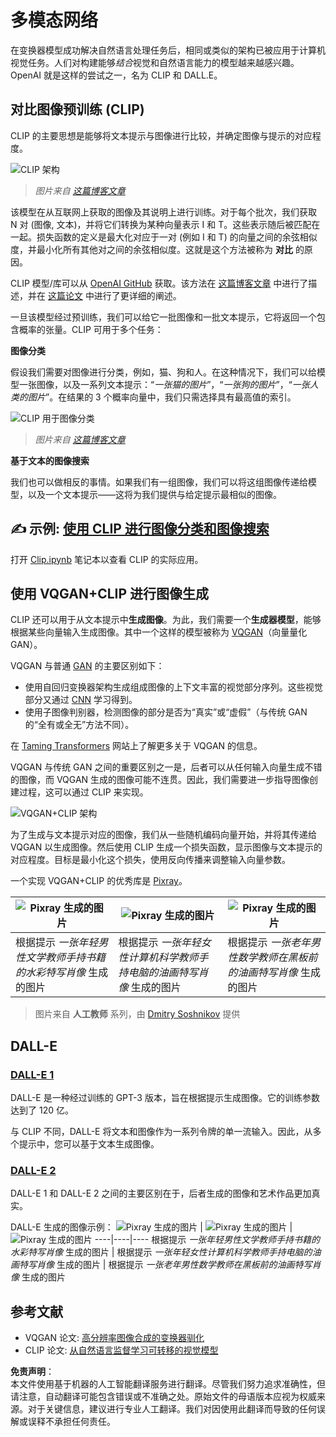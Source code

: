 # 多模态网络

在变换器模型成功解决自然语言处理任务后，相同或类似的架构已被应用于计算机视觉任务。人们对构建能够*结合*视觉和自然语言能力的模型越来越感兴趣。OpenAI 就是这样的尝试之一，名为 CLIP 和 DALL.E。

## 对比图像预训练 (CLIP)

CLIP 的主要思想是能够将文本提示与图像进行比较，并确定图像与提示的对应程度。

![CLIP 架构](../../../../translated_images/clip-arch.b3dbf20b4e8ed8be1c38e2bc6100fd3cc257c33cda4692b301be91f791b13ea7.zh.png)

> *图片来自 [这篇博客文章](https://openai.com/blog/clip/)*

该模型在从互联网上获取的图像及其说明上进行训练。对于每个批次，我们获取 N 对 (图像, 文本)，并将它们转换为某种向量表示 I 和 T。这些表示随后被匹配在一起。损失函数的定义是最大化对应于一对 (例如 I 和 T) 的向量之间的余弦相似度，并最小化所有其他对之间的余弦相似度。这就是这个方法被称为 **对比** 的原因。

CLIP 模型/库可以从 [OpenAI GitHub](https://github.com/openai/CLIP) 获取。该方法在 [这篇博客文章](https://openai.com/blog/clip/) 中进行了描述，并在 [这篇论文](https://arxiv.org/pdf/2103.00020.pdf) 中进行了更详细的阐述。

一旦该模型经过预训练，我们可以给它一批图像和一批文本提示，它将返回一个包含概率的张量。CLIP 可用于多个任务：

**图像分类**

假设我们需要对图像进行分类，例如，猫、狗和人。在这种情况下，我们可以给模型一张图像，以及一系列文本提示：“*一张猫的图片*”，“*一张狗的图片*”，“*一张人类的图片*”。在结果的 3 个概率向量中，我们只需选择具有最高值的索引。

![CLIP 用于图像分类](../../../../translated_images/clip-class.3af42ef0b2b19369a633df5f20ddf4f5a01d6c8ffa181e9d3a0572c19f919f72.zh.png)

> *图片来自 [这篇博客文章](https://openai.com/blog/clip/)*

**基于文本的图像搜索**

我们也可以做相反的事情。如果我们有一组图像，我们可以将这组图像传递给模型，以及一个文本提示——这将为我们提供与给定提示最相似的图像。

## ✍️ 示例: [使用 CLIP 进行图像分类和图像搜索](../../../../../lessons/X-Extras/X1-MultiModal/Clip.ipynb)

打开 [Clip.ipynb](../../../../../lessons/X-Extras/X1-MultiModal/Clip.ipynb) 笔记本以查看 CLIP 的实际应用。

## 使用 VQGAN+CLIP 进行图像生成

CLIP 还可以用于从文本提示中**生成图像**。为此，我们需要一个**生成器模型**，能够根据某些向量输入生成图像。其中一个这样的模型被称为 [VQGAN](https://compvis.github.io/taming-transformers/)（向量量化 GAN）。

VQGAN 与普通 [GAN](../../4-ComputerVision/10-GANs/README.md) 的主要区别如下：
* 使用自回归变换器架构生成组成图像的上下文丰富的视觉部分序列。这些视觉部分又通过 [CNN](../../4-ComputerVision/07-ConvNets/README.md) 学习得到。
* 使用子图像判别器，检测图像的部分是否为“真实”或“虚假”（与传统 GAN 的“全有或全无”方法不同）。

在 [Taming Transformers](https://compvis.github.io/taming-transformers/) 网站上了解更多关于 VQGAN 的信息。

VQGAN 与传统 GAN 之间的重要区别之一是，后者可以从任何输入向量生成不错的图像，而 VQGAN 生成的图像可能不连贯。因此，我们需要进一步指导图像创建过程，这可以通过 CLIP 来实现。

![VQGAN+CLIP 架构](../../../../translated_images/vqgan.5027fe05051dfa3101950cfa930303f66e6478b9bd273e83766731796e462d9b.zh.png)

为了生成与文本提示对应的图像，我们从一些随机编码向量开始，并将其传递给 VQGAN 以生成图像。然后使用 CLIP 生成一个损失函数，显示图像与文本提示的对应程度。目标是最小化这个损失，使用反向传播来调整输入向量参数。

一个实现 VQGAN+CLIP 的优秀库是 [Pixray](http://github.com/pixray/pixray)。

![Pixray 生成的图片](../../../../translated_images/a_closeup_watercolor_portrait_of_young_male_teacher_of_literature_with_a_book.2384968e9db8a0d09dc96de938b9f95bde8a7e1c721f48f286a7795bf16d56c7.zh.png) |  ![Pixray 生成的图片](../../../../translated_images/a_closeup_oil_portrait_of_young_female_teacher_of_computer_science_with_a_computer.e0b6495f210a439077e1c32cc8afdf714e634fe24dc78dc5aa45fd2f560b0ed5.zh.png) | ![Pixray 生成的图片](../../../../translated_images/a_closeup_oil_portrait_of_old_male_teacher_of_math.5362e67aa7fc2683b9d36a613b364deb7454760cd39205623fc1e3938fa133c0.zh.png)
----|----|----
根据提示 *一张年轻男性文学教师手持书籍的水彩特写肖像* 生成的图片 | 根据提示 *一张年轻女性计算机科学教师手持电脑的油画特写肖像* 生成的图片 | 根据提示 *一张老年男性数学教师在黑板前的油画特写肖像* 生成的图片

> 图片来自 **人工教师** 系列，由 [Dmitry Soshnikov](http://soshnikov.com) 提供

## DALL-E
### [DALL-E 1](https://openai.com/research/dall-e)
DALL-E 是一种经过训练的 GPT-3 版本，旨在根据提示生成图像。它的训练参数达到了 120 亿。

与 CLIP 不同，DALL-E 将文本和图像作为一系列令牌的单一流输入。因此，从多个提示中，您可以基于文本生成图像。

### [DALL-E 2](https://openai.com/dall-e-2)
DALL-E 1 和 DALL-E 2 之间的主要区别在于，后者生成的图像和艺术作品更加真实。

DALL-E 生成的图像示例：
![Pixray 生成的图片](../../../../translated_images/DALL·E%202023-06-20%2015.56.56%20-%20a%20closeup%20watercolor%20portrait%20of%20young%20male%20teacher%20of%20literature%20with%20a%20book.6c235e8271d9ed10ce985d86aeb241a58518958647973af136912116b9518fce.zh.png) |  ![Pixray 生成的图片](../../../../translated_images/DALL·E%202023-06-20%2015.57.43%20-%20a%20closeup%20oil%20portrait%20of%20young%20female%20teacher%20of%20computer%20science%20with%20a%20computer.f21dc4166340b6c8b4d1cb57efd1e22127407f9b28c9ac7afe11344065369e64.zh.png) | ![Pixray 生成的图片](../../../../translated_images/DALL·E%202023-06-20%2015.58.42%20-%20%20a%20closeup%20oil%20portrait%20of%20old%20male%20teacher%20of%20mathematics%20in%20front%20of%20blackboard.d331c2dfbdc3f7c46aa65c0809066f5e7ed4b49609cd259852e760df21051e4a.zh.png)
----|----|----
根据提示 *一张年轻男性文学教师手持书籍的水彩特写肖像* 生成的图片 | 根据提示 *一张年轻女性计算机科学教师手持电脑的油画特写肖像* 生成的图片 | 根据提示 *一张老年男性数学教师在黑板前的油画特写肖像* 生成的图片

## 参考文献

* VQGAN 论文: [高分辨率图像合成的变换器驯化](https://compvis.github.io/taming-transformers/paper/paper.pdf)
* CLIP 论文: [从自然语言监督学习可转移的视觉模型](https://arxiv.org/pdf/2103.00020.pdf)

**免责声明**：  
本文件使用基于机器的人工智能翻译服务进行翻译。尽管我们努力追求准确性，但请注意，自动翻译可能包含错误或不准确之处。原始文件的母语版本应视为权威来源。对于关键信息，建议进行专业人工翻译。我们对因使用此翻译而导致的任何误解或误释不承担任何责任。